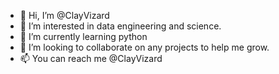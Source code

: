 - 👋 Hi, I’m @ClayVizard
- 👀 I’m interested in data engineering and science.
- 🌱 I’m currently learning python
- 💞️ I’m looking to collaborate on any projects to help me grow.
- 📫 You can reach me @ClayVizard

<!---
ClayVizard/ClayVizard is a ✨ special ✨ repository because its `README.md` (this file) appears on your GitHub profile.
You can click the Preview link to take a look at your changes.
--->
